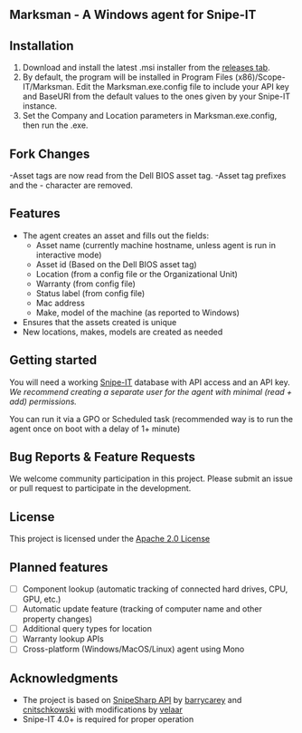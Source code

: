 ## Marksman - A Windows agent for Snipe-IT

## Installation
1. Download and install the latest .msi installer from the [releases tab](https://github.com/Scope-IT/marksman/releases/).
2. By default, the program will be installed in Program Files (x86)/Scope-IT/Marksman. Edit the Marksman.exe.config file to include your API key and BaseURI from the default values to the ones given by your Snipe-IT instance.
3. Set the Company and Location parameters in Marksman.exe.config, then run the .exe.

## Fork Changes
-Asset tags are now read from the Dell BIOS asset tag. 
-Asset tag prefixes and the - character are removed. 

## Features
* The agent creates an asset and fills out the fields:
  - Asset name (currently machine hostname, unless agent is run in interactive mode)
  - Asset id (Based on the Dell BIOS asset tag)
  - Location (from a config file or the Organizational Unit)
  - Warranty (from config file)
  - Status label (from config file)
  - Mac address
  - Make, model of the machine (as reported to Windows)
* Ensures that the assets created is unique
* New locations, makes, models are created as needed


## Getting started
You will need a working [Snipe-IT](https://snipeitapp.com/) database with API access and an API key. 
*We recommend creating a separate user for the agent with minimal (read + add) permissions.*

You can run it via a GPO or Scheduled task (recommended way is to run the agent once on boot with a delay of 1+ minute)


## Bug Reports & Feature Requests
We welcome community participation in this project. Please submit an issue or pull request to participate in the development. 

## License
This project is licensed under the [Apache 2.0 License](http://www.apache.org/licenses/LICENSE-2.0)

## Planned features
- [ ] Component lookup (automatic tracking of connected hard drives, CPU, GPU, etc.)
- [ ] Automatic update feature (tracking of computer name and other property changes)
- [ ] Additional query types for location
- [ ] Warranty lookup APIs
- [ ] Cross-platform (Windows/MacOS/Linux) agent using Mono

## Acknowledgments
 * The project is based on [SnipeSharp API](https://github.com/cnitschkowski/SnipeSharp) by [barrycarey](https://github.com/barrycarey) and [cnitschkowski](https://github.com/cnitschkowski) with modifications by [velaar](https://github.com/velaar)
 * Snipe-IT 4.0+ is required for proper operation
